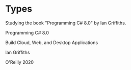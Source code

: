 # Types

Studying the book "Programming C# 8.0" by Ian Griffiths.

Programming C# 8.0

Build Cloud, Web, and Desktop Applications

Ian Griffiths

O'Reilly 2020
